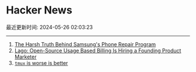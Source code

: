 # Hacker News

最近更新时间: 2024-05-26 02:03:23

--- 
1. [The Harsh Truth Behind Samsung's Phone Repair Program](https://gizmodo.com/harsh-truth-samsung-phone-repair-program-ifixit-1851500413) 
2. [Lago: Open-Source Usage Based Billing Is Hiring a Founding Product Marketer](https://www.ycombinator.com/companies/lago/jobs/8aqFA2l-product-marketer) 
3. [`tmux` is worse is better](https://hiandrewquinn.github.io/til-site/posts/tmux-is-worse-is-better/) 
